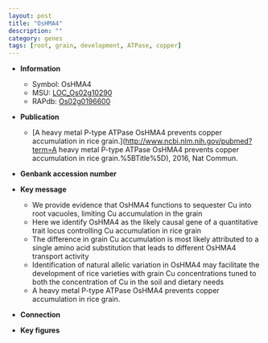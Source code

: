 ```yaml
---
layout: post
title: "OsHMA4"
description: ""
category: genes
tags: [root, grain, development, ATPase, copper]
---
```


* **Information**  
    + Symbol: OsHMA4  
    + MSU: [LOC_Os02g10290](http://rice.plantbiology.msu.edu/cgi-bin/ORF_infopage.cgi?orf=LOC_Os02g10290)  
    + RAPdb: [Os02g0196600](http://rapdb.dna.affrc.go.jp/viewer/gbrowse_details/irgsp1?name=Os02g0196600)  

* **Publication**  
    + [A heavy metal P-type ATPase OsHMA4 prevents copper accumulation in rice grain.](http://www.ncbi.nlm.nih.gov/pubmed?term=A heavy metal P-type ATPase OsHMA4 prevents copper accumulation in rice grain.%5BTitle%5D), 2016, Nat Commun.

* **Genbank accession number**  

* **Key message**  
    + We provide evidence that OsHMA4 functions to sequester Cu into root vacuoles, limiting Cu accumulation in the grain
    + Here we identify OsHMA4 as the likely causal gene of a quantitative trait locus controlling Cu accumulation in rice grain
    + The difference in grain Cu accumulation is most likely attributed to a single amino acid substitution that leads to different OsHMA4 transport activity
    + Identification of natural allelic variation in OsHMA4 may facilitate the development of rice varieties with grain Cu concentrations tuned to both the concentration of Cu in the soil and dietary needs
    + A heavy metal P-type ATPase OsHMA4 prevents copper accumulation in rice grain.

* **Connection**  

* **Key figures**  


